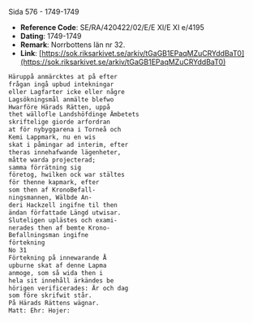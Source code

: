 Sida 576 - 1749-1749

- **Reference Code**: SE/RA/420422/02/E/E XI/E XI e/4195
- **Dating**: 1749-1749
- **Remark**: Norrbottens län nr 32.
- **Link**: [https://sok.riksarkivet.se/arkiv/tGaGB1EPaqMZuCRYddBaT0](https://sok.riksarkivet.se/arkiv/tGaGB1EPaqMZuCRYddBaT0)

```txt linenums="1"
Häruppå anmärcktes at på efter
frågan ingå upbud intekningar
eller Lagfarter icke eller någre
Lagsökningsmål anmälte blefwo
Hwarföre Härads Rätten, uppå
thet wällofle Landshöfdinge Ämbetets
skriftelige giorde arfordran
at för nybyggarena i Torneå och
Kemi Lappmark, nu en wis
skat i påmingar ad interim, efter
theras innehafwande lägenheter,
måtte warda projecterad;
samma förrätning sig
företog, hwilken ock war stältes
för thenne kapmark, efter
som then af KronoBefall-
ningsmannen, Wälbde An-
deri Hackzell ingifne til then
ändan författade Längd utwisar.
Sluteligen uplästes och exami-
nerades then af bemte Krono-
Befallningsman ingifne
förtekning
No 31
Förtekning på innewarande Å
upburne skat af denne Lapma
anmoge, som så wida then i
hela sit innehåll ärkändes be
hörigen verificerades: Är och dag
som före skrifwit står.
På Härads Rättens wägnar.
Matt: Ehr: Hojer:
```
